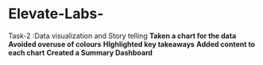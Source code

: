 # Elevate-Labs-
Task-2 :Data visualization and Story telling
**Taken a chart for the data**
**Avoided overuse of colours**
**HIghlighted key takeaways**
**Added content to each chart**
**Created a Summary Dashboard**

